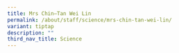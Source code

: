 ```yaml
---
title: Mrs Chin–Tan Wei Lin
permalink: /about/staff/science/mrs-chin-tan-wei-lin/
variant: tiptap
description: ""
third_nav_title: Science
---
```

